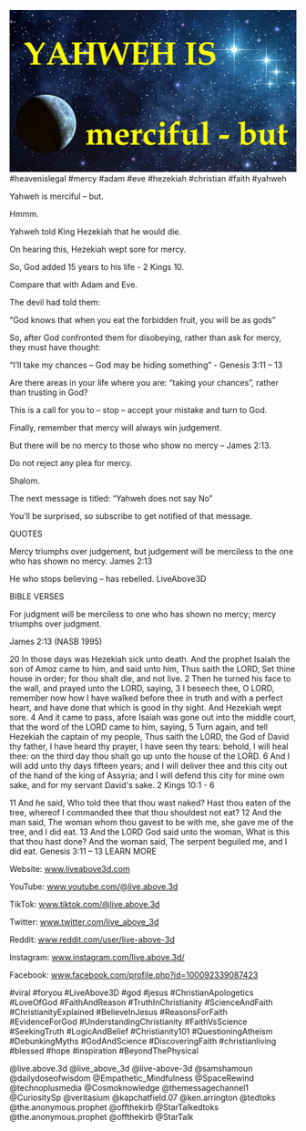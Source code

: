 ![Video cover image](cover.jpg)
#heavenislegal #mercy #adam #eve #hezekiah #christian #faith #yahweh

Yahweh is merciful – but.

Hmmm.

Yahweh told King Hezekiah that he would die.

On hearing this, Hezekiah wept sore for mercy.

So, God added 15 years to his life - 2 Kings 10.

Compare that with Adam and Eve.

The devil had told them:

“God knows that when you eat the forbidden fruit, you will be as gods”

So, after God confronted them for disobeying, rather than ask for mercy, they must have thought:

“I’ll take my chances – God may be hiding something” - Genesis 3:11 – 13

Are there areas in your life where you are: “taking your chances”, rather than trusting in God?

This is a call for you to – stop – accept your mistake and turn to God.

Finally, remember that mercy will always win judgement.

But there will be no mercy to those who show no mercy – James 2:13.

Do not reject any plea for mercy.

Shalom.

The next message is titled: “Yahweh does not say No”

You’ll be surprised, so subscribe to get notified of that message.


QUOTES

Mercy triumphs over judgement, but judgement will be merciless to the one who has shown no mercy. 
James 2:13

He who stops believing – has rebelled. 
LiveAbove3D



BIBLE VERSES

For judgment will be merciless to one who has shown no mercy; mercy triumphs over judgment.

James 2:13 (NASB 1995)

20 In those days was Hezekiah sick unto death. And the prophet Isaiah the son of Amoz came to him, and said unto him, Thus saith the LORD, Set thine house in order; for thou shalt die, and not live.
2 Then he turned his face to the wall, and prayed unto the LORD, saying,
3 I beseech thee, O LORD, remember now how I have walked before thee in truth and with a perfect heart, and have done that which is good in thy sight. And Hezekiah wept sore.
4 And it came to pass, afore Isaiah was gone out into the middle court, that the word of the LORD came to him, saying,
5 Turn again, and tell Hezekiah the captain of my people, Thus saith the LORD, the God of David thy father, I have heard thy prayer, I have seen thy tears: behold, I will heal thee: on the third day thou shalt go up unto the house of the LORD.
6 And I will add unto thy days fifteen years; and I will deliver thee and this city out of the hand of the king of Assyria; and I will defend this city for mine own sake, and for my servant David's sake.
2 Kings 10:1 - 6

11 And he said, Who told thee that thou wast naked? Hast thou eaten of the tree, whereof I commanded thee that thou shouldest not eat?
12 And the man said, The woman whom thou gavest to be with me, she gave me of the tree, and I did eat.
13 And the LORD God said unto the woman, What is this that thou hast done? And the woman said, The serpent beguiled me, and I did eat.
Genesis 3:11 – 13
LEARN MORE

Website: www.liveabove3d.com

YouTube: www.youtube.com/@live.above.3d

TikTok: www.tiktok.com/@live.above.3d

Twitter: www.twitter.com/live_above_3d

Reddit: www.reddit.com/user/live-above-3d

Instagram: www.instagram.com/live.above.3d/

Facebook: www.facebook.com/profile.php?id=100092339087423

#viral #foryou #LiveAbove3D #god #jesus #ChristianApologetics #LoveOfGod #FaithAndReason #TruthInChristianity #ScienceAndFaith #ChristianityExplained #BelieveInJesus #ReasonsForFaith #EvidenceForGod #UnderstandingChristianity #FaithVsScience #SeekingTruth #LogicAndBelief #Christianity101 #QuestioningAtheism #DebunkingMyths #GodAndScience #DiscoveringFaith #christianliving #blessed #hope #inspiration #BeyondThePhysical

@live.above.3d @live_above_3d @live-above-3d @samshamoun @dailydoseofwisdom @Empathetic_Mindfulness @SpaceRewind @technoplusmedia @Cosmoknowledge @themessagechannel1 @CuriositySp @veritasium @kapchatfield.07 @ken.arrington @tedtoks @the.anonymous.prophet @offthekirb @StarTalkedtoks @the.anonymous.prophet @offthekirb @StarTalk